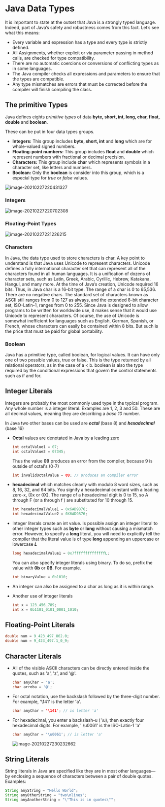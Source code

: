 # Java Data Types

It is important to state at the outset that Java is a strongly typed language.
Indeed, part of Java’s safety and robustness comes from this fact. Let’s see
what this means:

* Every variable and expression has a type and every type is strictly defined.
* All Assignments, whether explicit or via parameter passing in method calls, are checked for type compatibility.
* There are no automatic coercions or conversions of conflicting types as in some languages.
* The Java compiler checks all expressions and parameters to ensure that the types are compatible.
* Any type mismatches are errors that must be corrected before the compiler will finish compiling the class.

## The primitive Types

Java defines eights *primitive types* of data **byte, short, int, long, char, float, double** and **boolean**.

These can be put in four data types groups.

* **Integers:** This group includes **byte, short, int** and **long** which are for whole-valued signed numbers.
* **Floating-point numbers:** This group includes **float** and **double** which represent numbers with fractional or decimal precision.
* **Characters:** This group include **char** which represents symbols in a character set, like letters and numbers.
* **Boolean:** Only the **boolean** is consider into this group, which is a especial type for *true* or *false* values.

![image-20210227220431327](https://mcortegana-images-for-github.s3.amazonaws.com/java-course/01-Java+Data+Types.assets/image-20210227220431327.png)

### Integers

![image-20210227220702308](https://mcortegana-images-for-github.s3.amazonaws.com/java-course/01-Java+Data+Types.assets/image-20210227220702308.png)



### Floating-Point Types

![image-20210227221226215](https://mcortegana-images-for-github.s3.amazonaws.com/java-course/01-Java+Data+Types.assets/image-20210227221226215.png)



### Characters

In Java, the data type used to store characters is char. A key point to understand is that Java uses Unicode to represent characters. Unicode defines a fully international character set that can represent all of the characters found in all human languages. It is a unification of dozens of character sets, such as Latin, Greek, Arabic, Cyrillic, Hebrew, Katakana, Hangul, and many more. At
the time of Java’s creation, Unicode required 16 bits. Thus, in Java char is a 16-bit type. The range of a char is 0 to 65,536. There are no negative chars. The standard set of characters known as ASCII still ranges from 0 to 127 as always, and the extended 8-bit character set, ISO-Latin-1, ranges from 0 to 255. Since Java is designed to allow programs to be written for worldwide use, it makes sense that it would use Unicode to represent characters. Of course, the use of Unicode is somewhat inefficient for languages such as English, German, Spanish, or French, whose characters can easily be contained within 8 bits. But such is the price that must be paid for global portability.



### Boolean

Java has a primitive type, called boolean, for logical values. It can have only one of two possible values, true or false. This is the type returned by all relational operators, as in the case of a < b. boolean is also the type required by the conditional expressions that govern the control statements such as if and for.



## Integer Literals

Integers are probably the most commonly used type in the typical program. Any whole number is a integer literal. Examples are 1, 2, 3 and 50. These are all decimal  values, meaning they are describing a *base 10* number.

In Java two other bases can be used are ***octal*** (base 8) and ***hexadecimal*** (base 16)

* **Octal** values are denotated in Java by a leading zero

  ```java
  int octalValue1 = 07;
  int octalValue2 = 07345;
  ```

  Thus the value **09** produces an error from the compiler, because 9 is outside of octal's (0-7)

  ```java
  int invalidOctalValue = 09; // produces an compiler error
  ```

  

* **hexadecimal** which matches cleanly with modulo 8 word sizes, such as 8, 16, 32, and 64 bits. You signify a hexadecimal constant with a leading zero-x, (0x or 0X). The range of a hexadecimal digit is 0 to 15, so A through F (or a through f ) are substituted for 10 through 15.

  ```java
  int hexadecimalValue1 = 0x6AD9876;
  int hexadecimalValue2 = 0X6AD9876;
  ```

  

* Integer literals create an int value. Is possible assign an integer literal to other integer types such as **byte** or **long** without causing a mismatch error. However, to specify a **long** literal, you will need to explicitly tell the compiler that the literal value is of type **long** appending an uppercase or lowercase ***L***

  ```java
  long hexadecimalValue1 = 0x7ffffffffffffffL;
  ```

  You can also specify integer literals using binary. To do so, prefix the value with **0b** or **0B**. For example.

  ```java
  int binaryValue = 0b1010;
  ```

* An integer can also be assigned to a char as long as it is within range.

* Another use of integer literals

  ```java
  int x = 123_456_789;
  int x = 0b1101_0101_0001_1010;
  ```



## Floating-Point Literals

```java
double num = 9_423_497_862.0;
double num = 9_423_497.1_0_9;
```



## Character Literals

* All of the visible ASCII characters can be directly entered inside the quotes, such as 'a', 'z', and '@'.

  ```java
  char anyChar = 'a';
  char arroba = '@';
  ```

* For octal notation, use the backslash followed by the three-digit number. For example, '\141' is the letter 'a'.

  ```java
  char anyChar = '\141'; // is letter 'a'
  ```

* For hexadecimal, you enter a backslash-u ( \u), then exactly four hexadecimal digits. For example, ' \u0061' is the ISO-Latin-1 'a'

  ```java
  char anyChar = '\u0061'; // is letter 'a'
  ```

  

  ![image-20210227230232662](https://mcortegana-images-for-github.s3.amazonaws.com/java-course/01-Java+Data+Types.assets/image-20210227230232662.png)



## String Literals

String literals in Java are specified like they are in most other languages—by enclosing a sequence of characters between a pair of double quotes. Examples:

```java
String anyString = "Hello World";
String anyOtherString = "two\nlines";
String anyAnotherString = "\"This is in quotes\"";
```

